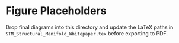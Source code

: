 # Figure Placeholders

Drop final diagrams into this directory and update the LaTeX paths in
`STM_Structural_Manifold_Whitepaper.tex` before exporting to PDF.
